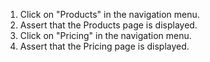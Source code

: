 1. Click on "Products" in the navigation menu.
2. Assert that the Products page is displayed.
3. Click on "Pricing" in the navigation menu.
4. Assert that the Pricing page is displayed.